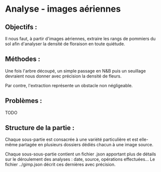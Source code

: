 # Analyse - images aériennes

## Objectifs :
Il nous faut, à partir d'images aériennes, extraire les rangs de pommiers du sol 
afin d'analyser la densité de floraison en toute quiétude.

## Méthodes :
Une fois l'arbre découpé, un simple passage en N&B puis un seuillage devraient 
nous donner avec précision la densité de fleurs.

Par contre, l'extraction représente un obstacle non négligeable.

## Problèmes :
TODO

## Structure de la partie :
Chaque sous-partie est consacrée à une variété particulière et est elle-même partagée en 
plusieurs dossiers dédiés chacun à une image source.

Chaque sous-sous-partie contient un fichier .json apportant plus de détails sur 
le déroulement des analyses : date, source, opérations effectuées... Le fichier 
../gimp.json décrit ces dernières avec précision.
